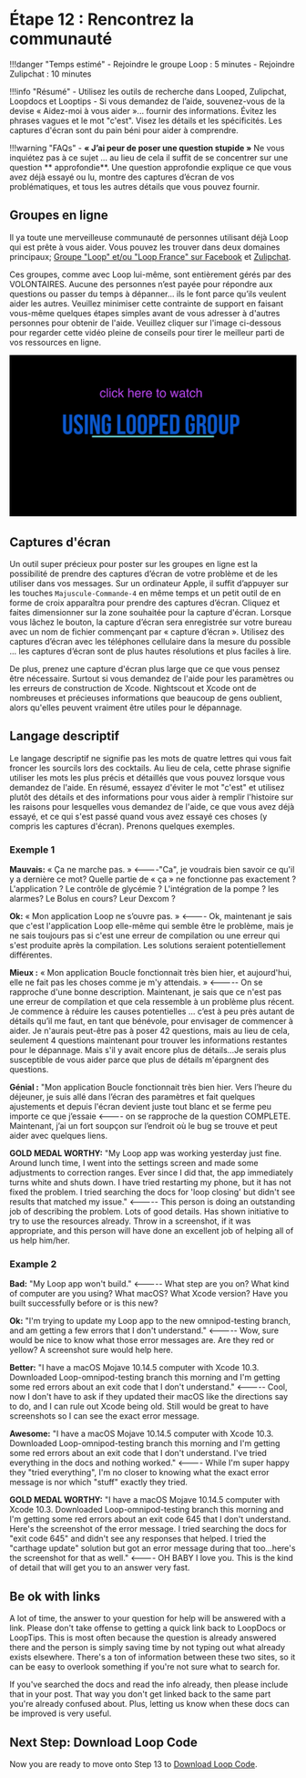 # Étape 12 : Rencontrez la communauté

!!!danger "Temps estimé"
    - Rejoindre le groupe Loop : 5 minutes
    - Rejoindre Zulipchat : 10 minutes

!!!info "Résumé"
    - Utilisez les outils de recherche dans Looped, Zulipchat, Loopdocs et Looptips
    - Si vous demandez de l’aide, souvenez-vous de la devise « Aidez-moi à vous aider »... fournir des informations. Évitez les phrases vagues et le mot "c'est". Visez les détails et les spécificités. Les captures d'écran sont du pain béni pour aider à comprendre.

!!!warning "FAQs"
    - **« J’ai peur de poser une question stupide »** Ne vous inquiétez pas à ce sujet ... au lieu de cela il suffit de se concentrer sur une question ** approfondie**. Une question approfondie explique ce que vous avez déjà essayé ou lu, montre des captures d’écran de vos problématiques, et tous les autres détails que vous pouvez fournir.

## Groupes en ligne

Il ya toute une merveilleuse communauté de personnes utilisant déjà Loop qui est prête à vous aider. Vous pouvez les trouver dans deux domaines principaux; [Groupe "Loop" et/ou "Loop France" sur Facebook](https://www.facebook.com/groups/TheLoopedGroup/?fref=nf) et [Zulipchat](https://loop.zulipchat.com).

Ces groupes, comme avec Loop lui-même, sont entièrement gérés par des VOLONTAIRES. Aucune des personnes n’est payée pour répondre aux questions ou passer du temps à dépanner... ils le font parce qu’ils veulent aider les autres. Veuillez minimiser cette contrainte de support en faisant vous-même quelques étapes simples avant de vous adresser à d'autres personnes pour obtenir de l'aide. Veuillez cliquer sur l'image ci-dessous pour regarder cette vidéo pleine de conseils pour tirer le meilleur parti de vos ressources en ligne.

[![../img/looped-group.png](img/looped-group.png)](https://youtu.be/_vSN6C-Uo04)

## Captures d'écran

Un outil super précieux pour poster sur les groupes en ligne est la possibilité de prendre des captures d’écran de votre problème et de les utiliser dans vos messages. Sur un ordinateur Apple, il suffit d’appuyer sur les touches `Majuscule-Commande-4` en même temps et un petit outil de en forme de croix apparaîtra pour prendre des captures d’écran. Cliquez et faites dimensionner sur la zone souhaitée pour la capture d'écran. Lorsque vous lâchez le bouton, la capture d’écran sera enregistrée sur votre bureau avec un nom de fichier commençant par « capture d’écran ». Utilisez des captures d’écran avec les téléphones cellulaire dans la mesure du possible ... les captures d’écran sont de plus hautes résolutions et plus faciles à lire.

De plus, prenez une capture d'écran plus large que ce que vous pensez être nécessaire. Surtout si vous demandez de l'aide pour les paramètres ou les erreurs de construction de Xcode. Nightscout et Xcode ont de nombreuses et précieuses informations que beaucoup de gens oublient, alors qu'elles peuvent vraiment être utiles pour le dépannage.

## Langage descriptif

Le langage descriptif ne signifie pas les mots de quatre lettres qui vous fait froncer les sourcils lors des cocktails. Au lieu de cela, cette phrase signifie utiliser les mots les plus précis et détaillés que vous pouvez lorsque vous demandez de l'aide. En résumé, essayez d'éviter le mot "c'est" et utilisez plutôt des détails et des informations pour vous aider à remplir l'histoire sur les raisons pour lesquelles vous demandez de l'aide, ce que vous avez déjà essayé, et ce qui s'est passé quand vous avez essayé ces choses (y compris les captures d'écran). Prenons quelques exemples.

### Exemple 1

**Mauvais:** « Ça ne marche pas. » <----"Ca", je voudrais bien savoir ce qu'il y a dernière ce mot? Quelle partie de « ça » ne fonctionne pas exactement ? L'application ? Le contrôle de glycémie ? L'intégration de la pompe ? les alarmes? Le Bolus en cours? Leur Dexcom ?

**Ok:** « Mon application Loop ne s’ouvre pas. » <---- Ok, maintenant je sais que c'est l'application Loop elle-même qui semble être le problème, mais je ne sais toujours pas si c'est une erreur de compilation ou une erreur qui s'est produite après la compilation. Les solutions seraient potentiellement différentes.

**Mieux :** « Mon application Boucle fonctionnait très bien hier, et aujourd'hui, elle ne fait pas les choses comme je m'y attendais. » <----- On se rapproche d'une bonne description. Maintenant, je sais que ce n'est pas une erreur de compilation et que cela ressemble à un problème plus récent. Je commence à réduire les causes potentielles ... c’est à peu près autant de détails qu’il me faut, en tant que bénévole, pour envisager de commencer à aider. Je n'aurais peut-être pas à poser 42 questions, mais au lieu de cela, seulement 4 questions maintenant pour trouver les informations restantes pour le dépannage. Mais s'il y avait encore plus de détails...Je serais plus susceptible de vous aider parce que plus de détails m'épargnent des questions.

**Génial :** "Mon application Boucle fonctionnait très bien hier. Vers l’heure du déjeuner, je suis allé dans l’écran des paramètres et fait quelques ajustements et depuis l'écran devient juste tout blanc et se ferme peu importe ce que j’essaie <---- on se rapproche de la question COMPLETE. Maintenant, j’ai un fort soupçon sur l’endroit où le bug se trouve et peut aider avec quelques liens.

**GOLD MEDAL WORTHY:** "My Loop app was working yesterday just fine. Around lunch time, I went into the settings screen and made some adjustments to correction ranges. Ever since I did that, the app immediately turns white and shuts down. I have tried restarting my phone, but it has not fixed the problem. I tried searching the docs for 'loop closing' but didn't see results that matched my issue." <----- This person is doing an outstanding job of describing the problem. Lots of good details. Has shown initiative to try to use the resources already. Throw in a screenshot, if it was appropriate, and this person will have done an excellent job of helping all of us help him/her.

### Example 2

**Bad:** "My Loop app won't build." <----- What step are you on? What kind of computer are you using? What macOS? What Xcode version? Have you built successfully before or is this new?

**Ok:** "I'm trying to update my Loop app to the new omnipod-testing branch, and am getting a few errors that I don't understand." <----- Wow, sure would be nice to know what those error messages are. Are they red or yellow? A screenshot sure would help here.

**Better:** "I have a macOS Mojave 10.14.5 computer with Xcode 10.3. Downloaded Loop-omnipod-testing branch this morning and I'm getting some red errors about an exit code that I don't understand." <----- Cool, now I don't have to ask if they updated their macOS like the directions say to do, and I can rule out Xcode being old. Still would be great to have screenshots so I can see the exact error message.

**Awesome:** "I have a macOS Mojave 10.14.5 computer with Xcode 10.3. Downloaded Loop-omnipod-testing branch this morning and I'm getting some red errors about an exit code that I don't understand. I've tried everything in the docs and nothing worked." <---- While I'm super happy they "tried everything", I'm no closer to knowing what the exact error message is nor which "stuff" exactly they tried.

**GOLD MEDAL WORTHY:** "I have a macOS Mojave 10.14.5 computer with Xcode 10.3. Downloaded Loop-omnipod-testing branch this morning and I'm getting some red errors about an exit code 645 that I don't understand. Here's the screenshot of the error message. I tried searching the docs for "exit code 645" and didn't see any responses that helped. I tried the "carthage update" solution but got an error message during that too...here's the screenshot for that as well." <---- OH BABY I love you. This is the kind of detail that will get you to an answer very fast.

## Be ok with links

A lot of time, the answer to your question for help will be answered with a link. Please don't take offense to getting a quick link back to LoopDocs or LoopTips. This is most often because the question is already answered there and the person is simply saving time by not typing out what already exists elsewhere.  There's a ton of information between these two sites, so it can be easy to overlook something if you're not sure what to search for.

If you've searched the docs and read the info already, then please include that in your post. That way you don't get linked back to the same part you're already confused about. Plus, letting us know when these docs can be improved is very useful.

## Next Step: Download Loop Code

Now you are ready to move onto Step 13 to [Download Loop Code](step13.md).
